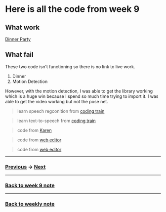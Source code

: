 # Here is all the code from week 9

## What work
[Dinner Party](https://napasornc.github.io/c0dew0rd/processing/week09/DinerParty/)

## What fail
These two code isn't functioning so there is no link to live work. 
1. Dinner
2. Motion Detection

However, with the motion detection, I was able to get the library working which is a huge win because I spend so much time trying to import it. I was able to get the video working but not the pose net.

> learn speech regconition from [coding train](https://www.youtube.com/watch?v=q_bXBcmfTJM)

> learn text-to-speech from [coding train](https://www.youtube.com/watch?v=v0CHV33wDsI)

> code from [Karen](https://github.com/Simandy/codewords/blob/master/processing/poseNet_test/poseNet_test.js)

> code from [web editor](https://editor.p5js.org/kylemcdonald/sketches/H1OoUd9h7)

> code from [web editor](https://editor.p5js.org/ml5/sketches/FkBtHfKP0i)


---------------------------------------------------
### [Previous](https://github.com/napasornc/c0dew0rd/tree/master/processing/week08) -> [Next](https://github.com/napasornc/c0dew0rd/tree/master/processing/week10)

--------------------------------------------------
### [Back to week 9 note](https://github.com/napasornc/c0dew0rd/tree/master/week%2009)

--------------------------------------------------
### [Back to weekly note](https://napasornc.github.io/c0dew0rd/)


